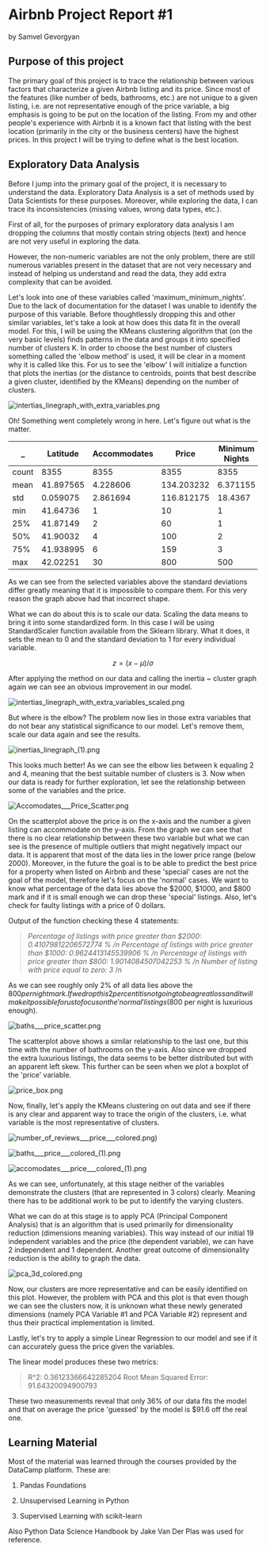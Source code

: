 # Airbnb Project Report #1

by Samvel Gevorgyan 

## Purpose of this project

The primary goal of this project is to trace the relationship between various factors that characterize a given Airbnb listing and its price. Since most of the features (like number of beds, bathrooms, etc.) are not unique to a given listing, i.e. are not representative enough of the price variable, a big emphasis is going to be put on the location of the listing. From my and other people's experience with Airbnb it is a known fact that listing with the best location (primarily in the city or the business centers) have the highest prices. In this project I will be trying to define what is the best location. 

## Exploratory Data Analysis

Before I jump into the primary goal of the project, it is necessary to understand the data. Exploratory Data Analysis is a set of methods used by Data Scientists for these purposes. Moreover, while exploring the data, I can trace its inconsistencies (missing values, wrong data types, etc.). 

First of all, for the purposes of primary exploratory data analysis I am dropping the columns that mostly contain string objects (text) and hence are not very useful in exploring the data. 

However, the non-numeric variables are not the only problem, there are still numerous variables present in the dataset that are not very necessary and instead of helping us understand and read the data, they add extra complexity that can be avoided. 

Let's look into one of these variables called 'maximum_minimum_nights'. Due to the lack of documentation for the dataset I was unable to identify the purpose of this variable. Before thoughtlessly dropping this and other similar variables, let's take a look at how does this data fit in the overall model. For this, I will be using the KMeans clustering algorithm that (on the very basic levels) finds patterns in the data and groups it into specified number of clusters K. In order to choose the best number of clusters something called the 'elbow method' is used, it will be clear in a moment why it is called like this. For us to see the 'elbow' I will initialize a function that plots the inertias (or the distance to centroids, points that best describe a given cluster, identified by the KMeans) depending on the number of clusters. 

![intertias_linegraph_with_extra_variables.png](Images/report_1/intertias_linegraph_with_extra_variables.png) 

Oh! Something went completely wrong in here. Let's figure out what is the matter. 

_ | Latitude | Accommodates | Price | Minimum Nights | Maximum Nights | Availability_30 
------------ | ------------- | ------------- | ------------- | ------------- | ------------- | ------------- 
count |	8355 | 8355 |	8355 |	8355 |	8355 | 8355 
mean | 41.897565 | 	4.228606 | 134.203232 |	6.371155 | 674.135248 |	17.29599
std	| 0.059075 |	2.861694 |	116.812175 |	18.4367 |	527.683597 |	12.951869
min |	41.64736 |	1	| 10 |	1 |	1 |	0
25% |	41.87149 |	2	| 60 | 1 | 30.5 |	0
50% |	41.90032 |	4 |	100 |	2 |	1125 |	23
75% |	41.938995 |	6 |	159 |	3 |	1125 |	30
max |	42.02251 | 30 |	800 |	500 |	9000 | 30

As we can see from the selected variables above the standard deviations differ greatly meaning that it is impossible to compare them. For this very reason the graph above had that incorrect shape. 

What we can do about this is to scale our data. Scaling the data means to bring it into some standardized form. In this case I will be using StandardScaler function available from the Sklearn library. What it does, it sets the mean to 0 and the standard deviation to 1 for every individual variable. 

$$z = (x - \mu) / \sigma  $$

After applying the method on our data and calling the inertia ~ cluster graph again we can see an obvious improvement in our model.

![intertias_linegraph_with_extra_variables_scaled.png](Images/report_1/intertias_linegraph_with_extra_variables_scaled.png)

But where is the elbow? The problem now lies in those extra variables that do not bear any statistical significance to our model. Let's remove them, scale our data again and see the results. 

![inertias_linegraph_(1).png](Images/report_1/inertias_linegraph_(1).png)

This looks much better! As we can see the elbow lies between k equaling 2 and 4, meaning that the best suitable number of clusters is 3. Now when our data is ready for further exploration, let see the relationship between some of the variables and the price. 

![Accomodates___Price_Scatter.png](Images/report_1/Accomodates___Price_Scatter.png)

On the scatterplot above the price is on the x-axis and the number a given listing can accommodate on the y-axis. From the graph we can see that there is no clear relationship between these two variable but what we can see is the presence of multiple outliers that might negatively impact our data. It is apparent that most of the data lies in the lower price range (below 2000). Moreover, in the future the goal is to be able to predict the best price for a property when listed on Airbnb and these 'special' cases are not the goal of the model, therefore let's focus on the 'normal' cases. We want to know what percentage of the data lies above the $2000, $1000, and $800 mark and if it is small enough we can drop these 'special' listings. Also, let's check for faulty listings with a price of 0 dollars. 

Output of the function checking these 4 statements:

> *Percentage of listings with price greater than $2000: 0.41079812206572774 % /n 
Percentage of listings with price greater than $1000: 0.9624413145539906 % /n 
Percentage of listings with price greater than $800: 1.9014084507042253 % /n 
Number of listing with price equal to zero: 3* /n 

As we can see roughly only 2% of all data lies above the $800 per night mark. If we drop this 2 percent it is not going to be a great loss and it will make it possible for us to focus on the 'normal' listings ($800 per night is luxurious enough). 

![baths___price_scatter.png](Images/report_1/baths___price_scatter.png)

The scatterplot above shows a similar relationship to the last one, but this time with the number of bathrooms on the y-axis. Also since we dropped the extra luxurious listings, the data seems to be better distributed but with an apparent left skew. This further can be seen when we plot a boxplot of the 'price' variable. 

![price_box.png](Images/report_1/price_box.png)

Now, finally, let's apply the KMeans clustering on out data and see if there is any clear and apparent way to trace the origin of the clusters, i.e. what variable is the most representative of clusters. 

![number_of_reviews___price___colored.png](Images/report_1/number_of_reviews___price___colored.png))

![baths___price___colored_(1).png](Images/report_1/baths___price___colored_(1).png)

![accomodates___price___colored_(1).png](Images/report_1/accomodates___price___colored_(1).png)

As we can see, unfortunately, at this stage neither of the variables demonstrate the clusters (that are represented in 3 colors) clearly. Meaning there has to be additional work to be put to identify the varying clusters. 

What we can do at this stage is to apply PCA (Principal Component Analysis) that is an algorithm that is used primarily for dimensionality reduction (dimensions meaning variables). This way instead of our initial 19 independent variables and the price (the dependent variable), we can have 2 independent and 1 dependent. Another great outcome of dimensionality reduction is the ability to graph the data. 

![pca_3d_colored.png](Images/report_1/pca_3d_colored.png)

Now, our clusters are more representative and can be easily identified on this plot. However, the problem with PCA and this plot is that even though we can see the clusters now, it is unknown what these newly generated dimensions (namely PCA Variable #1 and PCA Variable #2) represent and thus their practical implementation is limited. 

Lastly, let's try to apply a simple Linear Regression to our model and see if it can accurately guess the price given the variables. 

The linear model produces these two metrics:

> R^2: 0.36123366642285204
Root Mean Squared Error: 91.64320094900793

These two measurements reveal that only 36% of our data fits the model and that on average the price 'guessed' by the model is $91.6 off the real one. 

## Learning Material

Most of the material was learned through the courses provided by the DataCamp platform. These are: 

1) Pandas Foundations 

2) Unsupervised Learning in Python

3) Supervised Learning with scikit-learn 

Also Python Data Science Handbook by Jake Van Der Plas was used for reference.
